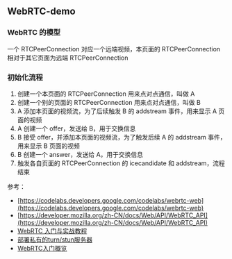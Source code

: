 ## WebRTC-demo
### WebRTC 的模型
一个 RTCPeerConnection 对应一个远端视频，本页面的 RTCPeerConnection 相对于其它页面为远端 RTCPeerConnection
### 初始化流程
1. 创建一个本页面的 RTCPeerConnection 用来点对点通信，叫做 A
2. 创建一个别的页面的 RTCPeerConnection 用来点对点通信，叫做 B
3. A 添加本页面的视频流，为了后续触发 B 的 addstream 事件，用来显示 A 页面的视频
4. A 创建一个 offer，发送给 B，用于交换信息
5. B 接受 offer，并添加本页面的视频流，为了触发后续 A 的 addstream 事件，用来显示 B 页面的视频
6. B 创建一个 answer，发送给 A，用于交换信息
7. 触发各自页面的 RTCPeerConnection 的 icecandidate 和 addstream，流程结束

参考：
+ [https://codelabs.developers.google.com/codelabs/webrtc-web](https://codelabs.developers.google.com/codelabs/webrtc-web)
+ [https://developer.mozilla.org/zh-CN/docs/Web/API/WebRTC_API](https://developer.mozilla.org/zh-CN/docs/Web/API/WebRTC_API)
+ [WebRTC 入门与实战教程](https://juejin.cn/post/6844903829306097677)
+ [部署私有的turn/stun服务器](https://blog.csdn.net/wzmde007/article/details/109496714)
+ [WebRTC入门概览](https://zhuanlan.zhihu.com/p/163280838)